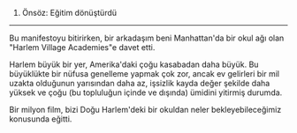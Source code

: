 1. Önsöz: Eğitim dönüştürdü

------

Bu manifestoyu bitirirken, bir arkadaşım beni Manhattan'da bir okul ağı olan "Harlem Village Academies"e davet etti.

Harlem büyük bir yer, Amerika'daki çoğu kasabadan daha büyük. Bu büyüklükte bir nüfusa genelleme yapmak çok zor, ancak ev gelirleri bir mil uzakta olduğunun yarısından daha az, işsizlik kayda değer şekilde daha yüksek ve çoğu (bu topluluğun içinde ve dışında) ümidini yitirmiş durumda.

Bir milyon film, bizi Doğu Harlem'deki bir okuldan neler bekleyebileceğimiz konusunda eğitti.
